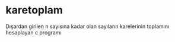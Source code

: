 # karetoplam
Dışardan girilen n sayısına kadar olan sayıların karelerinin toplamını hesaplayan c programı
